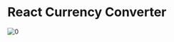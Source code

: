 # React Currency Converter
![0](https://user-images.githubusercontent.com/51847400/218476658-4175dbbd-0d1e-4fdb-80c8-6b3103245d7a.png)
